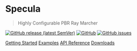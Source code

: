 # Specula

> Highly Configurable PBR Ray Marcher

[![GitHub release (latest SemVer)](https://img.shields.io/github/v/release/LuxAter/Specula?sort=semver&style=for-the-badge)](https://github.com/LuxAter/Specula/releases/latest)
[![GitHub](https://img.shields.io/github/license/LuxAter/Specula?style=for-the-badge)](https://github.com/LuxAter/Specula/blob/development/LICENSE)
[![GitHub issues](https://img.shields.io/github/issues/LuxAter/Specula?style=for-the-badge)](https://github.com/LuxAter/Specula/issues)

[Getting Started](/getting_started/)
[Examples](/examples/)
[API Reference](/api/)
[Downloads](/downloads/)
